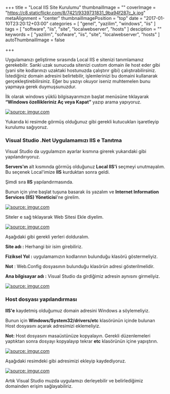 +++
title = "Local IIS Site Kurulumu"
thumbnailImage = ""
coverImage = "https://c8.staticflickr.com/8/7421/9339731831_9ba94f287c_k.jpg"
metaAlignment = "center"
thumbnailImagePosition = "top"
date = "2017-01-10T23:20:12+03:00"
categories = [
  "genel",
  "yazilim",
  "windows",
  "iis"
]
tags = [
  "software",
  "iis",
  "site",
  "localwebserver",
  "hosts"
]
desciption = ""
keywords = [
  "yazilim",
  "sofware",
  "iis",
  "site",
  "localwebserver",
  "hosts"
]
autoThumbnailImage = false

+++

Uygulamanızı geliştirme sırasında Local IIS e sitenizi tanımlamanız gerekebilir. Sanki uzak sunucuda sitenizi custom domain ile host eder gibi (yani site kodlarınızı uzaktaki hostunuzda çalıştırır gibi) çalıştırabilirsiniz. İstediğiniz domain adresini belirtebilir, işlemlerinizi bu domaini kullanarak gerçekleştirebilirsiniz. Eğer bu yazıyı okuyor iseniz muhtemelen bunu yapmaya gerek duymuşsunuzdur.

İlk olarak windows yüklü bilgisayarımızın başlat menüsüne tıklayarak  **“Windows özellikleriniz Aç veya Kapat”** yazıp arama yapıyoruz.

<a href="http://imgur.com/d5obWDA"><img src="http://i.imgur.com/d5obWDA.png" title="source: imgur.com" /></a>

Yukarıda ki resimde görmüş olduğunuz gibi gerekli kutucukları işaretleyip kurulumu sağıyoruz.

### Visual Studio .Net Uygulamamızı IIS e Tanıtma

Visual Studio da uygulamızın ayarlar kısmına girerek yukarıdaki gibi yapılandırıyoruz.

**Servers'ın** alt kısmında görmüş olduğunuz **Local IIS'i** seçmeyi unutmayalım. Bu seçenek Local'imize **IIS** kurduktan sonra geldi.

Şimdi sıra **IIS** yapılandırmasında.

Bunun için yine başlat tuşuna basarak iis yazalım ve **Internet Information Services (IIS) Yöneticisi**'ne girelim.

<a href="http://imgur.com/e2lPp4E"><img src="http://i.imgur.com/e2lPp4E.png" title="source: imgur.com" /></a>

Siteler e sağ tıklayarak Web Sitesi Ekle diyelim.

<a href="http://imgur.com/UuDqEXb"><img src="http://i.imgur.com/UuDqEXb.png" title="source: imgur.com" /></a>

Aşağıdaki gibi gerekli yerleri dolduralım.

**Site adı :** Herhangi bir isim girebiliriz.

**Fiziksel Yol :**  uygulamamızın kodlarının bulunduğu klasörü göstermeliyiz.

**Not** : Web.Config dosyasının bulunduğu klasörün adresi gösterilmelidir.

**Ana bilgisayar adı :** Visual Studio da girdiğimiz adresin aynısını girmeliyiz.

<a href="http://imgur.com/SQwIO0c"><img src="http://i.imgur.com/SQwIO0c.png" title="source: imgur.com" /></a>

### Host dosyası yapılandırması

**IIS'e** kaydetmiş olduğumuz domain adresini Windows a söylemeliyiz.

Bunun için **Windows/System32/drivers/etc** klasörünün içinde bulunan Host dosyasını  açarak adresimizi eklemeliyiz.

**Not:** Host dosyasını masaüstünüze kopyalayın. Gerekli düzenlemeleri yaptıktan sonra dosyayı kopyalayıp tekrar **etc** klasörünün içine yapıştırın.

<a href="http://imgur.com/ABzsBY9"><img src="http://i.imgur.com/ABzsBY9.png" title="source: imgur.com" /></a>

Aşağıdaki resimdeki gibi adresimizi ekleyip kaydediyoruz.

<a href="http://imgur.com/BGUmzda"><img src="http://i.imgur.com/BGUmzda.png" title="source: imgur.com" /></a>

Artık Visual Studio muzda uygulamızı derleyebilir ve belirlediğimiz domainden erişim sağlayabiliriz.
